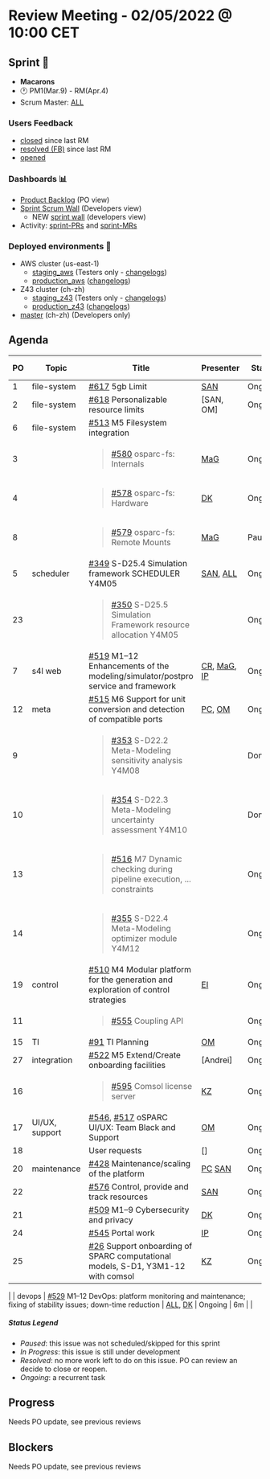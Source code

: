 # Review Meeting - 02/05/2022 @ 10:00 CET

## Sprint 🏃

- **Macarons**
- 🕐 PM1(Mar.9) - RM(Apr.4)
- Scrum Master: [ALL]

### Users Feedback

- [closed](https://github.com/ITISFoundation/osparc-issues/issues?q=is%3Aissue+sort%3Areactions+state%3Aclosed+updated%3A%3E%3D2022-03-09) since last RM
- [resolved (FB)](https://z43.manuscript.com/f/filters/?ixProject=45&ixStatus=0&maxrecords=50&resolvedInLast=3&sColumns=Category-Favorite-Case-TitleComment-Area-Priority-Status-DateResolved-DateOpened-OpenedBy&sSorts=LastUpdated.descending-Priority&sView=grid-flat) since last RM
- [opened](https://github.com/ITISFoundation/osparc-issues/issues?q=is%3Aissue+is%3Aopen+sort%3Areactions)

### Dashboards 📊

- [Product Backlog](https://github.com/orgs/ITISFoundation/projects/3) (PO view)
- [Sprint Scrum Wall](https://app.zenhub.com/workspaces/osparc---scrum-wall-5c9260f3d76ef51f6b0fe78d/board?repos=118596920,174557929,151701223,135289610,118910047,181836792,167586968) (Developers view)
  - NEW [sprint wall](https://github.com/orgs/ITISFoundation/projects/9) (developers view)
- Activity: [sprint-PRs] and [sprint-MRs]

### Deployed environments 🚀

- AWS cluster (us-east-1)
  - [staging_aws](https://staging.osparc.io) (Testers only - [changelogs])
  - [production_aws](https://osparc.io) ([changelogs])
- Z43 cluster (ch-zh)
  - [staging_z43](http://osparc-staging.speag.com) (Testers only - [changelogs])
  - [production_z43](http://osparc.speag.com) ([changelogs])
- [master](https://osparc-master.speag.com) (ch-zh) (Developers only)

## Agenda

| PO  | Topic          | Title                                                                                                     | Presenter    | Status  | Duration | Start-Time |
| --- | -------------- | --------------------------------------------------------------------------------------------------------- | ------------ | ------- | -------- | ---------- |
| 1   | file-system    | [#617] 5gb Limit                                                                                          | [SAN]        | Ongoing |   5m     |            |
| 2   | file-system    | [#618] Personalizable resource limits                                                                     |  [SAN, OM]   | Ongoing |   5m     |            |
| 6   | file-system    | [#513] M5 Filesystem integration                                                                          |              |         |          |            |
| 3   |                | <blockquote>[#580] osparc-fs: Internals</blockquote>                                                      | [MaG]        | Ongoing |  1m      |            |
| 4   |                | <blockquote> [#578] osparc-fs: Hardware</blockquote>                                                      | [DK]         | Ongoing |  2m      |            |
| 8   |                | <blockquote> [#579] osparc-fs: Remote Mounts</blockquote>                                                 |   [MaG]      | Paused  |  0m       |            |
| 5   | scheduler      | [#349] S-D25.4 Simulation framework SCHEDULER Y4M05                                                       | [SAN], [ALL] | Ongoing | TODO         |            |
| 23  |                | <blockquote>[#350] S-D25.5 Simulation Framework resource allocation Y4M05 </blockquote>                   |              | Ongoing |          |            |
| 7   | s4l web        | [#519] M1–12 Enhancements of the modeling/simulator/postpro service and framework                         | [CR], [MaG], [IP]  | Ongoing |   10       |            |
| 12  | meta           | [#515] M6 Support for unit conversion and detection of compatible ports                                   | [PC], [OM]   | Ongoing | 5m       |            |
| 9   |                | <blockquote> [#353] S-D22.2 Meta-Modeling sensitivity analysis Y4M08 </blockquote>                        |              | Done    |          |   
| 10  |                | <blockquote>[#354] S-D22.3 Meta-Modeling uncertainty assessment Y4M10</blockquote>                        |              | Done    |          |            |
| 13  |                | <blockquote>[#516] M7 Dynamic checking during pipeline execution, ... constraints</blockquote>            |              | Ongoing |          |            |
| 14  |                | <blockquote>[#355] S-D22.4 Meta-Modeling optimizer module Y4M12</blockquote>                              |              | Ongoing |          |            |
| 19  | control        | [#510] M4 Modular platform for the generation and exploration of control strategies                       | [EI]         | Ongoing |          |            |
| 11  |                | <blockquote>[#555] Coupling API</blockquote>                                                              |              | Ongoing |  1m       |            |
| 15  | TI             | [#91] TI Planning                                                                                         | [OM]         | Ongoing | 5m        |            |
| 27  | integration    | [#522] M5 Extend/Create onboarding facilities                                                             | [Andrei]             | Ongoing | 6m         |            |
| 16  |                | <blockquote>[#595] Comsol license server</blockquote>                                                     | [KZ]         | Ongoing |  1m        |            |
| 17  | UI/UX, support | [#546], [#517] oSPARC UI/UX: Team Black and Support                                                       | [OM]         | Ongoing | 3m         |            |
| 18  |                | User requests                                                                                             | []           | Ongoing |          |            |
| 20  | maintenance    | [#428] Maintenance/scaling of the platform                                                                | [PC] [SAN]   | Ongoing | 5m       |            |
| 22  |                | [#576] Control, provide and track resources                                                               | [SAN]        | Ongoing | 0m        |            |
| 21  |                | [#509] M1–9 Cybersecurity and privacy                                                                     | [DK]         | Ongoing | 2m         |            |
| 24  |                | [#545] Portal work                                                                                        | [IP]         | Ongoing |  3m        |            |
| 25  |                | [#26] Support onboarding of SPARC computational models, S-D1, Y3M1-12    with comsol                                 | [KZ]         | Ongoing | 0         |            |

|     | devops         | [#529] M1–12 DevOps: platform monitoring and maintenance; fixing of stability issues; down-time reduction | [ALL], [DK]  | Ongoing |  6m        |            |

##### Status Legend

- _Paused_: this issue was not scheduled/skipped for this sprint
- _In Progress_: this issue is still under development
- _Resolved_: no more work left to do on this issue. PO can review an decide to close or reopen.
- _Ongoing_: a recurrent task

[online]: http://status.osparc.io/
[operational]: https://git.speag.com/oSparc/e2e-testing/-/pipelines
[performant]: https://git.speag.com/oSparc/e2e-portal-testing/-/pipelines

## Progress

Needs PO update, see previous reviews

## Blockers

Needs PO update, see previous reviews

<!--References PLEASE KEEP ALPHABETICAL ORDER!!! -->

[all]: https://github.com/Surfict
[ane]: https://github.com/GitHK
[bl]: https://github.com/dyollb
[dk]: https://github.com/mrnicegyu11
[cr]: https://github.com/colinRawlings
[ip]: https://github.com/ignapas
[kz]: https://github.com/KZzizzle
[mag]: https://github.com/mguidon
[om]: https://github.com/odeimaiz
[pc]: https://github.com/pcrespov
[san]: https://github.com/sanderegg
[syr]: https://zmt.swiss/about/about-zmt/all-staff/reboux-sylvain/
[tn]: https://itis.swiss/who-we-are/staff-members/all-staff/newton-taylor/
[ei]: https://github.com/elisabettai
[j-d4]: https://github.com/ITISFoundation/osparc-issues/issues/62
[j-d7.a]: https://github.com/ITISFoundation/osparc-issues/issues/21
[j-d35]: https://github.com/ITISFoundation/osparc-issues/issues/31
[j-d33]: https://github.com/ITISFoundation/osparc-issues/issues/33
[j-d20]: https://github.com/ITISFoundation/osparc-issues/issues/48
[j-d21]: https://github.com/ITISFoundation/osparc-simcore/issues/1065
[j-d28.a]: https://github.com/ITISFoundation/osparc-simcore/issues/1066
[j-d29]: https://github.com/ITISFoundation/osparc-issues/issues/37
[s-d2]: https://github.com/ITISFoundation/osparc-simcore/issues/1069
[s-d18]: https://github.com/ITISFoundation/osparc-issues/issues/9
[s-d7]: https://github.com/ITISFoundation/osparc-issues/issues/21
[s-d10]: https://github.com/ITISFoundation/osparc-issues/issues/18
[s-d22]: https://github.com/ITISFoundation/osparc-issues/issues/5
[s-d12]: https://github.com/ITISFoundation/osparc-issues/issues/16
[s-d15]: https://github.com/ITISFoundation/osparc-issues/issues/12
[s-d12]: https://github.com/ITISFoundation/osparc-issues/issues/16
[s-d6]: https://github.com/ITISFoundation/osparc-issues/issues/22
[s-d5]: https://github.com/ITISFoundation/osparc-issues/issues/23
[s-d21]: https://github.com/ITISFoundation/osparc-issues/issues/6
[s-d4]: https://github.com/ITISFoundation/osparc-issues/issues/24
[s-d1]: https://github.com/ITISFoundation/osparc-issues/issues/26
[s-d26]: https://github.com/ITISFoundation/osparc-issues/issues/332
[s-d27.2]: https://github.com/ITISFoundation/osparc-issues/issues/357
[n-d1]: https://github.com/ITISFoundation/osparc-issues/issues/68
[n-d2]: https://github.com/ITISFoundation/osparc-issues/issues/91
[tb-backlog]: https://github.com/ITISFoundation/osparc-issues/projects/4
[z43-backlog]: https://z43.fogbugz.com/f/filters/1112/osparc-cases
[sprint-prs]: https://github.com/pulls?page=1&q=is%3Apr+archived%3Afalse+user%3AITISFoundation+closed%3A%3E2021-11-15
[sprint-mrs]: https://git.speag.com/groups/oSparc/-/merge_requests?scope=all&utf8=%E2%9C%93&state=all
[changelogs]: https://github.com/ITISFoundation/osparc-simcore/releases

[#26]: https://github.com/ITISFoundation/osparc-issues/issues/26
[#91]: https://github.com/ITISFoundation/osparc-issues/issues/91
[#232]: https://github.com/ITISFoundation/osparc-issues/issues/232
[#349]: https://github.com/ITISFoundation/osparc-issues/issues/349
[#350]: https://github.com/ITISFoundation/osparc-issues/issues/350
[#353]: https://github.com/ITISFoundation/osparc-issues/issues/353
[#354]: https://github.com/ITISFoundation/osparc-issues/issues/354
[#355]: https://github.com/ITISFoundation/osparc-issues/issues/355
[#428]: https://github.com/ITISFoundation/osparc-issues/issues/428
[#509]: https://github.com/ITISFoundation/osparc-issues/issues/509
[#510]: https://github.com/ITISFoundation/osparc-issues/issues/510
[#513]: https://github.com/ITISFoundation/osparc-issues/issues/513
[#515]: https://github.com/ITISFoundation/osparc-issues/issues/515
[#516]: https://github.com/ITISFoundation/osparc-issues/issues/516
[#517]: https://github.com/ITISFoundation/osparc-issues/issues/517
[#519]: https://github.com/ITISFoundation/osparc-issues/issues/519
[#522]: https://github.com/ITISFoundation/osparc-issues/issues/522
[#529]: https://github.com/ITISFoundation/osparc-issues/issues/529
[#545]: https://github.com/ITISFoundation/osparc-issues/issues/545
[#546]: https://github.com/ITISFoundation/osparc-issues/issues/546
[#555]: https://github.com/ITISFoundation/osparc-issues/issues/555
[#557]: https://github.com/ITISFoundation/osparc-issues/issues/557
[#576]: https://github.com/ITISFoundation/osparc-issues/issues/576
[#577]: https://github.com/ITISFoundation/osparc-issues/issues/577
[#578]: https://github.com/ITISFoundation/osparc-issues/issues/578
[#579]: https://github.com/ITISFoundation/osparc-issues/issues/579
[#580]: https://github.com/ITISFoundation/osparc-issues/issues/580
[#595]: https://github.com/ITISFoundation/osparc-issues/issues/595
[#617]: https://github.com/ITISFoundation/osparc-issues/issues/617
[#618]: https://github.com/ITISFoundation/osparc-issues/issues/618

[#2409]: https://github.com/ITISFoundation/osparc-simcore/issues/2409
